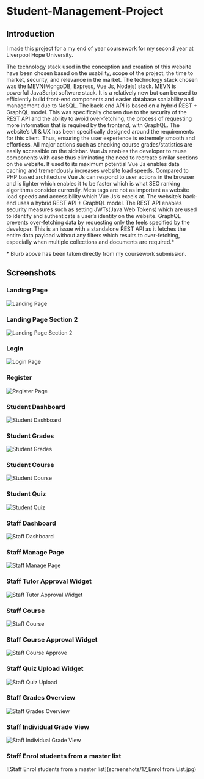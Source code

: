 # Student-Management-Project

## Introduction

I made this project for a my end of year coursework for my second year at Liverpool Hope University.

The technology stack used in the conception and creation of this website have been chosen based on the usability, scope of the project, the time to market, security, and relevance in the market. The technology stack chosen was the MEVN(MongoDB, Express, Vue Js, Nodejs) stack. MEVN is powerful JavaScript software stack. It is a relatively new but can be used to efficiently build front-end components and easier database scalability and management due to NoSQL. The back-end API is based on a hybrid REST + GraphQL model. This was specifically chosen due to the security of the REST API and the ability to avoid over-fetching, the process of requesting more information that is required by the frontend, with GraphQL.
The website’s UI & UX has been specifically designed around the requirements for this client. Thus, ensuring the user experience is extremely smooth and effortless. All major actions such as checking course grades/statistics are easily accessible on the sidebar. Vue Js enables the developer to reuse components with ease thus eliminating the need to recreate similar sections on the website. If used to its maximum potential Vue Js enables data caching and tremendously increases website load speeds. Compared to PHP based architecture Vue Js can respond to user actions in the browser and is lighter which enables it to be faster which is what SEO ranking algorithms consider currently. Meta tags are not as important as website load speeds and accessibility which Vue Js’s excels at.
The website’s back-end uses a hybrid REST API + GraphQL model. The REST API enables security measures such as setting JWTs(Java Web Tokens) which are used to identify and authenticate a user’s identity on the website. GraphQL prevents over-fetching data by requesting only the feels specified by the developer. This is an issue with a standalone REST API as it fetches the entire data payload without any filters which results to over-fetching, especially when multiple collections and documents are required.*

\* Blurb above has been taken directly from my coursework submission.

## Screenshots 
### Landing Page
![Landing Page](screenshots/01_Landing.jpg)

### Landing Page Section 2
![Landing Page Section 2](screenshots/02_Landing.jpg)

### Login 
![Login Page](screenshots/03_Login.jpg)

### Register
![Register Page](screenshots/04_Register.jpg)

### Student Dashboard
![Student Dashboard](screenshots/05_StudentDashboard.jpg)

### Student Grades
![Student Grades](screenshots/06_StudentGrades.jpg)

### Student Course
![Student Course](screenshots/07_StudentCourse.jpg)

### Student Quiz
![Student Quiz](screenshots/08_StudentQuiz.jpg)

### Staff Dashboard
![Staff Dashboard](screenshots/09_StaffDashboard.jpg)

### Staff Manage Page
![Staff Manage Page](screenshots/10_StaffManage.jpg)

### Staff Tutor Approval Widget
![Staff Tutor Approval Widget](screenshots/11_StaffManageTutorApproveWidget.jpg)

### Staff Course
![Staff Course](screenshots/12_StaffCourse.jpg)

### Staff Course Approval Widget
![Staff Course Approve](screenshots/13_StaffCourseApprove.jpg)

### Staff Quiz Upload Widget
![Staff Quiz Upload](screenshots/14_StaffUploadQuiz.jpg)

### Staff Grades Overview 
![Staff Grades Overview ](screenshots/15_StaffGrades.jpg)

### Staff Individual Grade View
![Staff Individual Grade View](screenshots/16_StaffGradesIndividual.jpg)

### Staff Enrol students from a master list
![Staff Enrol students from a master list](screenshots/17_Enrol from List.jpg)

